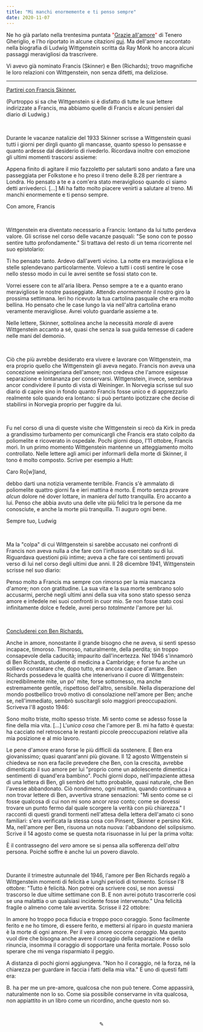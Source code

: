 ```yaml
---
title: "Mi manchi enormemente e ti penso sempre"
date: 2020-11-07
---
```


Ne ho già parlato nella trentesima puntata <span style="color:red">"</span><span style="text-decoration:underline">[Grazie all'amore](https://anchor.fm/miriana-novella7/episodes/Grazie-allamore-ek9qnj)</span><span style="color:red">” </span> di Tenero Gheriglio, e l'ho riportato in alcune citazioni <span style="text-decoration:underline">[qui](https://miry1919.github.io/hugosite/quote/wittgenstein/)</span>. Ma dell'amore raccontato nella biografia di Ludwig Wittgenstein scritta da Ray Monk ho ancora alcuni passaggi meravigliosi da trascrivere.

 Vi avevo già nominato Francis (Skinner) e Ben (Richards); trovo magnifiche le loro relazioni con Wittgenstein, non senza difetti, ma deliziose.
 
 ---
 
 <span style="text-decoration:underline">Partirei con Francis Skinner.</span>

(Purtroppo si sa che Wittgenstein si è disfatto di tutte le sue lettere indirizzate a Francis, ma abbiamo quelle di Francis e alcuni pensieri dal diario di Ludwig.)
 
 &nbsp;
 
Durante le vacanze natalizie del 1933 Skinner scrisse a Wittgenstein quasi tutti i giorni per dirgli quanto gli mancasse, quanto spesso lo pensasse e quanto ardesse dal desiderio di rivederlo. Ricordava inoltre con emozione gli ultimi momenti trascorsi assieme:
 
Appena finito di agitare il mio fazzoletto per salutarti sono andato a fare una passeggiata per Folkstone e ho preso il treno delle 8.28 per rientrare a Londra. Ho pensato a te e a com'era stato meraviglioso quando ci siamo detti arrivederci. [...] Mi ha fatto molto piacere venirti a salutare al treno. Mi manchi enormemente e ti penso sempre.

Con amore, Francis

&nbsp;

Wittgenstein era diventato necessario a Francis: lontano da lui tutto perdeva valore. Gli scrisse nel corso delle vacanze pasquali: "Se sono con te posso sentire tutto profondamente." Si trattava del resto di un tema ricorrente nel suo epistolario:

Ti ho pensato tanto. Ardevo dall'averti vicino. La notte era meravigliosa e le stelle splendevano particolarmente. Volevo a tutti i costi sentire le cose nello stesso modo in cui le avrei sentite se fossi stato con te.

Vorrei essere con te all'aria libera. Penso sempre a te e a quanto erano meravigliose le nostre passeggiate. Attendo _enormemente_ il nostro giro la prossima settimana. Ieri ho ricevuto la tua cartolina pasquale che era molto bellina. Ho pensato che le case lungo la via nell'altra cartolina erano veramente meravigliose. Avrei voluto guardarle assieme a te.

Nelle lettere, Skinner, sottolinea anche la necessità _morale_ di avere Wittgenstein accanto a sé, quasi che senza la sua guida temesse di cadere nelle mani del demonio.

&nbsp;

Ciò che più avrebbe desiderato era vivere e lavorare con Wittgenstein, ma era proprio quello che Wittgenstein gli aveva negato.
Francis non aveva una concezione weiningeriana dell'amore; non credeva che l'amore esigesse separazione e lontananza per conservarsi. Wittgenstein, invece, sembrava ancor condividere il punto di vista di Weininger. In Norvegia scrisse sul suo diario di capire sino in fondo quanto Francis fosse unico e di apprezzarlo realmente solo quando era lontano: si può pertanto ipotizzare che decise di stabilirsi in Norvegia proprio per fuggire da lui.

&nbsp;

Fu nel corso di una di queste visite che Wittgenstein si recò da Kirk in preda a grandissimo turbamento per comunicargli che Francis era stato colpito da poliomelite e ricoverato in ospedale. Pochi giorni dopo, l'11 ottobre, Francis morì.
In un primo momento Wittgenstein mantenne un atteggiamento molto controllato. Nelle lettere agli amici per informarli della morte di Skinner, il tono è molto composto. Scrive per esempio a Hutt:

Caro Ro[w]land,

debbo darti una notizia veramente terribile. Francis s'è ammalato di poliomelite quattro giorni fa e ieri mattina è morto. È morto senza provare _alcun_ dolore né dover lottare, in maniera _del tutto_ tranquilla. Ero accanto a lui. Penso che abbia avuto una delle vite più felici tra le persone da me conosciute, e anche la morte più tranquilla. Ti auguro ogni bene.

Sempre tuo,
Ludwig

&nbsp;

Ma la "colpa" di cui Wittgenstein si sarebbe accusato nei confronti di Francis non aveva nulla a che fare con l'influsso esercitato su di lui. Riguardava questioni più intime; aveva a che fare coi sentimenti provati verso di lui nel corso degli ultimi due anni. Il 28 dicembre 1941, Wittgenstein scrisse nel suo diario:

Penso molto a Francis ma sempre con rimorso per la mia mancanza d'amore; non con gratitudine. La sua vita e la sua morte sembrano solo accusarmi, perché negli ultimi anni della sua vita sono stato spesso senza amore e infedele nei suoi confronti in cuor mio. Se non fosse stato così infinitamente dolce e fedele, avrei perso _totalmente_ l'amore per lui.

&nbsp;

<span style="text-decoration:underline">Concluderei con Ben Richards.</span>


Anche in amore, nonostante il grande bisogno che ne aveva, si sentì spesso incapace, timoroso. Timoroso, naturalmente, della perdita; sin troppo consapevole della caducità; impaurito dall'incertezza. Nel 1946 s'innamorò di Ben Richards, studente di medicina a Cambridge; e forse fu anche un sollievo constatare che, dopo tutto, era ancora capace d'amare. Ben Richards possedeva le qualità che intenerivano il cuore di Wittgenstein: incredibilmente mite, un po' mite, forse sottomesso, ma anche estremamente gentile, rispettoso dell'altro, sensibile.
Nella disperazione del mondo postbellico trovò motivo di consolazione nell'amore per Ben; anche se, nell'immediato, sembrò suscitargli solo maggiori preoccupazioni. Scriveva l'8 agosto 1946:

Sono molto triste, molto spesso triste. Mi sento come se adesso fosse la fine della mia vita. [...] L'_unica cosa_ che l'amore per B. mi ha fatto è questa: ha cacciato nel retroscena le restanti piccole preoccupazioni relative alla mia posizione e al mio lavoro.

Le pene d'amore erano forse le più difficili da sostenere. E Ben era giovanissimo; quasi quarant'anni più giovane. Il 12 agosto Wittgenstein si chiedeva se non era facile prevedere che Ben, con la crescita, avrebbe dimenticato il suo amore per lui "proprio come un adolescente dimentica i sentimenti di quand'era bambino". Pochi giorni dopo, nell'impaziente attesa di una lettera di Ben, gli sembrò del tutto probabile, quasi naturale, che Ben l'avesse abbandonato. Ciò nondimeno, ogni mattina, quando continuava a non trovar lettere di Ben, avvertiva strane sensazioni: "Mi sento come se ci fosse qualcosa di cui non mi sono ancor _reso_ conto; come se dovessi trovare un punto fermo dal quale scorgere la verità con più chiarezza."
I racconti di questi grandi tormenti nell'attesa della lettera dell'amato ci sono familiari: s'era verificata la stessa cosa con Pinsent, Skinner e persino Kirk. Ma, nell'amore per Ben, risuona un nota nuova: l'abbandono del solipsismo. Scrive il 14 agosto come se questa nota risuonasse in lui per la prima volta:

È il contrassegno del _vero_ amore se si pensa alla sofferenza dell'_altra_ persona. Poiché soffre è anche lui un povero diavolo.

&nbsp;

Durante il trimestre autunnale del 1946, l'amore per Ben Richards regalò a Wittgenstein momenti di felicità e lunghi periodi di tormento. Scrisse l'8 ottobre: "Tutto è felicità. Non potrei ora scrivere così, se non avessi trascorso le due ultime settimane con B. E non avrei potuto trascorrerle così se una malattia o un qualsiasi incidente fosse intervenuto."
Una felicità fragile o almeno come tale avvertita. Scrisse il 22 ottobre:

In amore ho troppo poca fiducia e troppo poco coraggio. Sono facilmente ferito e ne ho timore, di essere ferito, e mettersi al riparo in _questa_ maniera è la morte di ogni amore. Per il vero amore occorre _coraggio_. Ma questo vuol dire che bisogna anche avere il coraggio della separazione e della rinuncia, insomma il coraggio di sopportare una ferita mortale. Posso solo sperare che mi venga risparmiato il peggio.

A distanza di pochi giorni aggiungeva. "Non ho il coraggio, né la forza, né la chiarezza per guardare in faccia i fatti della mia vita." E uno di questi fatti era:

B. ha per me un pre-amore, qualcosa che non può tenere. Come appassirà, naturalmente non lo so. Come sia possibile conservarne in vita qualcosa, non appiattito in un libro come un ricordino, anche questo non so.

&nbsp;

<div align="center">
  ✎
  </div>
